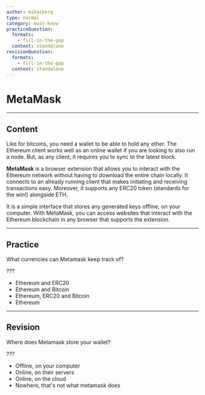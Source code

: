 ```yaml
---
author: mihaiberq
type: normal
category: must-know
practiceQuestion:
  formats:
    - fill-in-the-gap
  context: standalone
revisionQuestion:
  formats:
    - fill-in-the-gap
  context: standalone
---
```


# MetaMask


---

## Content

Like for bitcoins, you need a wallet to be able to hold any ether. The Ethereum client works well as an online wallet if you are looking to also run a node. But, as any client, it requires you to sync to the latest block.

**MetaMask** is a browser extension that allows you to interact with the Ethereum network without having to download the entire chain locally. It connects to an already running client that makes initiating and receiving transactions easy. Moreover, it supports any ERC20 token (standards for the win!) alongside ETH.

It is a simple interface that stores any generated keys offline, on your computer. With MetaMask, you can access websites that interact with the Ethereum blockchain in any browser that supports the extension.


---

## Practice

What currencies can Metamask keep track of?

???

- Ethereum and ERC20
- Ethereum and Bitcoin
- Ethereum, ERC20 and Bitcoin
- Ethereum


---

## Revision

Where does Metamask store your wallet?

???

- Offline, on your computer
- Online, on their servers
- Online, on the cloud
- Nowhere, that's not what metamask does
